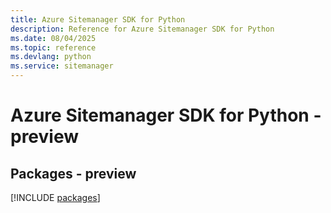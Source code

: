 ```yaml
---
title: Azure Sitemanager SDK for Python
description: Reference for Azure Sitemanager SDK for Python
ms.date: 08/04/2025
ms.topic: reference
ms.devlang: python
ms.service: sitemanager
---
```

# Azure Sitemanager SDK for Python - preview
## Packages - preview
[!INCLUDE [packages](sitemanager-index.md)]